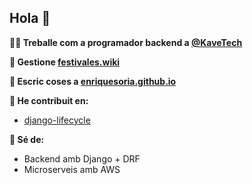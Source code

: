 ## Hola 👋

**👨‍🔧 Treballe com a programador backend a [@KaveTech](https://github.com/KaveTech)**

**🎫 Gestione [festivales.wiki](https://festivales.wiki)**

**📝 Escric coses a [enriquesoria.github.io](https://enriquesoria.github.io/)**

**👥 He contribuit en:**
 - [django-lifecycle](https://github.com/rsinger86/django-lifecycle/pulls/EnriqueSoria)

**🔧 Sé de:**
 - Backend amb Django + DRF
 - Microserveis amb AWS


<!--
**EnriqueSoria/EnriqueSoria** is a ✨ _special_ ✨ repository because its `README.md` (this file) appears on your GitHub profile.

Here are some ideas to get you started:

- 🔭 I’m currently working on ...
- 🌱 I’m currently learning ...
- 👯 I’m looking to collaborate on ...
- 🤔 I’m looking for help with ...
- 💬 Ask me about ...
- 📫 How to reach me: ...
- 😄 Pronouns: ...
- ⚡ Fun fact: ...
-->
